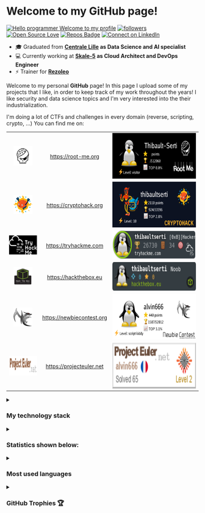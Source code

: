 <!--
**thibaultserti/thibaultserti** is a ✨ _special_ ✨ repository because its `README.md` (this file) appears on your GitHub profile.

Here are some ideas to get you started:

- 🔭 I’m currently working on ...
- 🌱 I’m currently learning ...
- 👯 I’m looking to collaborate on ...
- 🤔 I’m looking for help with ...
- 💬 Ask me about ...
- 📫 How to reach me: ...
- 😄 Pronouns: ...
- ⚡ Fun fact: ...
-->

# Welcome to my GitHub page!

[![Hello programmer Welcome to my profile](https://img.shields.io/badge/Hello,Programmer!-Welcome-orange.svg?style=flat&logo=github)](https://github.com/thibaultserti)
[![followers](https://img.shields.io/github/followers/thibaultserti?style=social)](https://github.com/thibaultserti?tab=followers)
[![Open Source Love](https://badges.frapsoft.com/os/v2/open-source.svg?v=103)](https://github.com/ovh/debian-cis)
[![Repos Badge](https://badges.pufler.dev/repos/thibaultserti)](https://github.com/thibaultserti?tab=repositories)
[![Connect on LinkedIn](https://img.shields.io/badge/--linkedin?label=LinkedIn&logo=LinkedIn&style=social)](https://www.linkedin.com/in/thibault-ayanides/)

- 🎓 Graduated from <b>[Centrale Lille](https://centralelille.fr) as Data Science and AI specialist</b>
- 💻 Currently working at <b>[Skale-5](https://skale-5.com) as Cloud Architect and DevOps Engineer</b>
- ⚡ Trainer for <b>[Rezoleo](https://github.com/rezoleo)</b> 

Welcome to my personal <b>GitHub</b> page! In this page I upload some of my projects that I like, in order to keep track of my work throughout the years!
I like security and data science topics and I'm very interested into the their industrialization.

I'm doing a lot of CTFs and challenges in every domain (reverse, scripting, crypto, ...)
You can find me on:

<table align="center">
    <tr>
        <td align="center"><img src="./logos/root-me.png" width=50px height=50px/></td>
        <td align="center"><a href="https://root-me.org/Thibault-Serti">https://root-me.org</a></td>
        <td align="center"><img src="./badges/rootme.png" width=300px height=120px/></td>
    </tr>
    <tr>
        <td align="center"><img src="./logos/cryptohack.png" width=50px height=50px/></td>
        <td align="center"><a href="https://cryptohack.org/user/thibaultserti">https://cryptohack.org</a></td>
        <td align="center"><img src="./badges/cryptohack.png" width=300px height=120px/></td>
    </tr>
    <tr>
        <td align="center"><img src="./logos/try-hackme.png" width=100px height=50px/></td>
        <td align="center"><a href="https://tryhackme.com/p/thibaultserti">https://tryhackme.com</a></td>
        <td align="center"><img src="./badges/tryhackme.png" width=300 height=75></td>
    </tr>
    <tr>
        <td align="center"><img src="./logos/hackthebox.png" width=50px height=50px/></td>
        <td align="center"><a href="https://www.hackthebox.eu/home/users/profile/384113">https://hackthebox.eu</a></td>
        <td align="center"><img src="./badges/hackthebox.png" width=300px height=75px></td>
    </tr>
    <tr>
        <td align="center"><img src="./logos/newbie-contest.png" width=50px height=50px/></td>
        <td align="center"><a href="https://www.newbiecontest.org/index.php?page=info_membre&id=85319">https://newbiecontest.org</a></td>
        <td align="center"><img src="./badges/newbiecontest.png" width=300px height=120px></td>
    </tr>
     <tr>
        <td align="center"><img src="./logos/projecteuler.png" width=100px height=50px/></td>
        <td align="center"><a href="https://projecteuler.net/progress=alvin666">https://projecteuler.net</a></td>
        <td align="center"><img src="./badges/projecteuler.png" width=300px height=120px></td>
    </tr>
</table>

<details>
    <summary><h3> My technology stack</h3></summary>

#### Operating System

[![windows](https://img.shields.io/badge/Windows-blue?style=flat-square&logo=windows&logoColor=87c9ff)](https://www.microsoft.com/)
[![macOS](https://img.shields.io/badge/macOS-292e33?style=flat-square&logo=apple&logoColor=ffffff)](https://www.apple.com/macos/)
[![linux](https://img.shields.io/badge/Linux-fffd75?style=flat-square&logo=linux&logoColor=black)](https://linux.com/)
[![ubuntu](https://img.shields.io/badge/Ubuntu-ffb980?style=flat-square&logo=ubuntu&logoColor=orange)](https://www.ubuntu.com/)
[![debian](https://img.shields.io/badge/Debian-ffa6dd?style=flat-square&logo=debian&logoColor=751a52)](https://www.debian.org/)
[![manjaro](https://img.shields.io/badge/Manjaro-9fedab?style=flat-square&logo=manjaro&logoColor=042b00)](https://www.manjaro.org/)

#### Programming
[![VS Code](https://img.shields.io/badge/IDE-VSCode-%23007ACC?style=flat-square&logo=Visual-studio-code)](https://code.visualstudio.com/)

[![Python](https://img.shields.io/badge/-Python-3776AB?style=flat-square&logo=python&logoColor=ffffff)](https://www.python.org/)
[![Golang](https://img.shields.io/badge/-Golang-00ADD8?style=flat-square&logo=go&logoColor=ffffff)](https://golang.org/)
[![Bash](https://img.shields.io/badge/-Bash-grey?style=flat-square&logo=shell&logoColor=ffffff)](https://www.gnu.org/software/bash/)
[![C](https://img.shields.io/badge/-C-a6daff?style=flat-square&logo=c&logoColor=ffffff)](https://www.iso.org/standard/74528.html)
[![Java](https://img.shields.io/badge/-Java-c44f60?style=flat-square&logo=java&logoColor=ffffff)](https://www.java.com)


#### Virtualization

[![Docker](https://img.shields.io/badge/-Docker-0db7ed?style=flat-square&logo=docker&logoColor=ffffff)]()
[![Docker-compose](https://img.shields.io/badge/-Docker%20Compose-0db7ed?style=flat-square&logo=docker&logoColor=ffffff)]()
[![Vagrant](https://img.shields.io/badge/-Vagrant-3776AB?style=flat-square&logo=vagrant&logoColor=ffffff)]()
[![Kubernetes](https://img.shields.io/badge/-Kubernetes-326ce5?style=flat-square&logo=kubernetes&logoColor=ffffff)]()
[![Packer](https://img.shields.io/badge/-Packer-5081d4?style=flat-square&logo=packer&logoColor=ffffff)]()

#### Automation

[![Terraform](https://img.shields.io/badge/-Terraform-a34fc4?style=flat-square&logo=terraform&logoColor=ffffff)]()
[![Ansible](https://img.shields.io/badge/-Ansible-black?style=flat-square&logo=ansible&logoColor=ffffff)]()
[![Puppet](https://img.shields.io/badge/-Puppet-orange?style=flat-square&logo=puppet&logoColor=ffffff)]()
 
#### Network

[![Nginx](https://img.shields.io/badge/-Nginx-green?style=flat-square&logo=nginx&logoColor=ffffff)]()

#### CI/CD
    
[![Git](https://img.shields.io/badge/-Git-red?style=flat-square&logo=git&logoColor=ffffff)]()
[![Github Actions](https://img.shields.io/badge/-Github-black?style=flat-square&logo=github&logoColor=ffffff)]()
[![Gitlab CI](https://img.shields.io/badge/-Gitlab-fc6d26?style=flat-square&logo=gitlab&logoColor=ffffff)]()

    
#### Monitoring
[![Prometheus](https://img.shields.io/badge/-Prometheus-orange?style=flat-square&logo=prometheus&logoColor=ffffff)]()
[![Grafana](https://img.shields.io/badge/-Grafana-f56040?style=flat-square&logo=grafana&logoColor=ffffff)]()

#### Storage

[![Postgresql](https://img.shields.io/badge/-Postgresql-0085ad?style=flat-square&logo=postgresql&logoColor=ffffff)]()
    
#### Cloud
 
[![GCP](https://img.shields.io/badge/-GCP-34a853?style=flat-square&logo=google&logoColor=ffffff)]()
[![OVH](https://img.shields.io/badge/-OVH-1725e6?style=flat-square&logo=ovh&logoColor=ffffff)]()
    
</details>

<details>
    <summary><h3>Statistics shown below:</h3></summary>

<p align="center">&nbsp;<img align="center" src="https://github-readme-stats.vercel.app/api?username=thibaultserti&show_icons=true&hide_border=true&show_owner=true&title_color=FFFF00&theme=dark&layout=compact&include_all_commits=true" /><br>
<img align="center" src="https://github-readme-streak-stats.herokuapp.com/?user=thibaultserti&theme=radical&custom_title=streak-stats&hide_border=true&layout=compact" /><br>
<img align="center" src="https://github-profile-summary-cards.vercel.app/api/cards/profile-details?username=thibaultserti&theme=dracula" />
</p>
</details>
<details>
    <summary><h3>Most used languages</h3></summary>

<p align="center">&nbsp;<img src= "https://github-readme-stats.vercel.app/api/top-langs/?username=thibaultserti&layout=compact&hide=html&theme=dracula&hide_border=true"><br>
<a href="https://github.com/ryo-ma/github-profile-trophy" target="_blank">
    <img src= "https://github-profile-summary-cards.vercel.app/api/cards/repos-per-language?username=thibaultserti&theme=dracula" alt=""><br>
    <img src= "https://github-profile-summary-cards.vercel.app/api/cards/most-commit-language?username=thibaultserti&theme=dracula">
</a>
</p>
</details>


<details>
    <summary><h3>GitHub Trophies 🏆</h3></summary>

<p align="center">
  <a href="https://github.com/ryo-ma/github-profile-trophy" target="_blank">
    <img src="https://github-profile-trophy.vercel.app/?username=thibaultserti&column=8&margin-w=15&margin-h=15&no-bg=true&no-frame=true&theme=juicyfresh"/>
  </a>
</p>
</details>
